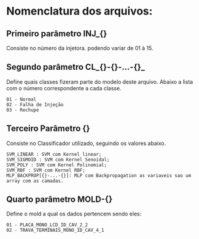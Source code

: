 # Nomenclatura dos arquivos:


## Primeiro parâmetro INJ_{}
Consiste no número da injetora. podendo variar de 01 à 15.

## Segundo parâmetro CL_{}-{}-...-{}_
Define quais classes fizeram parte do modelo deste arquivo.
Abaixo a lista com o número correspondente a cada classe.

    01 - Normal
    02 - Falha de Injeção
    03 - Rechupe
    
## Terceiro Parâmetro {} 
Consiste no Classificador utilizado, seguindo os valores abaixo.

    SVM_LINEAR : SVM com Kernel linear;
    SVM_SIGMOID : SVM com Kernel Senoidal;
    SVM_POLY : SVM com Kernel Polinomial;
    SVM_RBF : SVM com Kernel RBF;
    MLP_BACKPROP[{}-...-{}]: MLP com Backpropagation as variaveis sao um array com as camadas.
    
## Quarto parâmetro MOLD-{}
Define o mold a qual os dados pertencem sendo eles:

    01 - PLACA_MONO_LCD_ID_CAV_2_2
    02 - TRAVA_TERMINAIS_MONO_ID_CAV_4_1
    